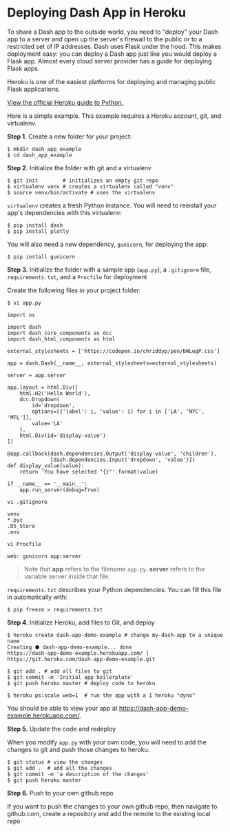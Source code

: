 # Deploying Dash App in Heroku

To share a Dash app to the outside world, you need to "deploy" your Dash app to a server and open up the server's firewall to the public or to a restricted set of IP addresses. Dash uses Flask under the hood. This makes deployment easy: you can deploy a Dash app just like you would deploy a Flask app. Almost every cloud server provider has a guide for deploying Flask apps.

Heroku is one of the easiest platforms for deploying and managing public Flask applications.

[View the official Heroku guide to Python.](https://devcenter.heroku.com/articles/getting-started-with-python#introduction)

Here is a simple example. This example requires a Heroku account, git, and virtualenv.

**Step 1.** Create a new folder for your project:

```
$ mkdir dash_app_example
$ cd dash_app_example
```

**Step 2.** Initialize the folder with git and a virtualenv

```
$ git init        # initializes an empty git repo
$ virtualenv venv # creates a virtualenv called "venv"
$ source venv/bin/activate # uses the virtualenv
```

`virtualenv` creates a fresh Python instance. You will need to reinstall your app's dependencies with this virtualenv:

```
$ pip install dash
$ pip install plotly
```

You will also need a new dependency, `gunicorn`, for deploying the app:

```
$ pip install gunicorn
```

**Step 3.** Initialize the folder with a sample app (`app.py`), a `.gitignore` file, `requirements.txt`, and a `Procfile` for deployment

Create the following files in your project folder:

```
$ vi app.py

import os

import dash
import dash_core_components as dcc
import dash_html_components as html

external_stylesheets = ['https://codepen.io/chriddyp/pen/bWLwgP.css']

app = dash.Dash(__name__, external_stylesheets=external_stylesheets)

server = app.server

app.layout = html.Div([
    html.H2('Hello World'),
    dcc.Dropdown(
        id='dropdown',
        options=[{'label': i, 'value': i} for i in ['LA', 'NYC', 'MTL']],
        value='LA'
    ),
    html.Div(id='display-value')
])

@app.callback(dash.dependencies.Output('display-value', 'children'),
              [dash.dependencies.Input('dropdown', 'value')])
def display_value(value):
    return 'You have selected "{}"'.format(value)

if __name__ == '__main__':
    app.run_server(debug=True)
```

```
vi .gitignore

venv
*.pyc
.DS_Store
.env
```

```
vi Procfile

web: gunicorn app:server
```

> Note that **app** refers to the filename `app.py`. **server** refers to the variable server inside that file.

`requirements.txt` describes your Python dependencies. You can fill this file in automatically with:

```
$ pip freeze > requirements.txt
```

**Step 4.** Initialize Heroku, add files to Git, and deploy

```
$ heroku create dash-app-demo-example # change my-dash-app to a unique name
Creating ⬢ dash-app-demo-example... done
https://dash-app-demo-example.herokuapp.com/ | https://git.heroku.com/dash-app-demo-example.git 
```

```
$ git add . # add all files to git
$ git commit -m 'Initial app boilerplate'
$ git push heroku master # deploy code to heroku
```

```
$ heroku ps:scale web=1  # run the app with a 1 heroku "dyno"
```

You should be able to view your app at https://dash-app-demo-example.herokuapp.com/.

**Step 5.** Update the code and redeploy

When you modify `app.py` with your own code, you will need to add the changes to git and push those changes to heroku.

```
$ git status # view the changes
$ git add .  # add all the changes
$ git commit -m 'a description of the changes'
$ git push heroku master
```

**Step 6.** Push to your own github repo

If you want to push the changes to your own github repo, then navigate to github.com, create a repository and add the remote to the existing local repo
